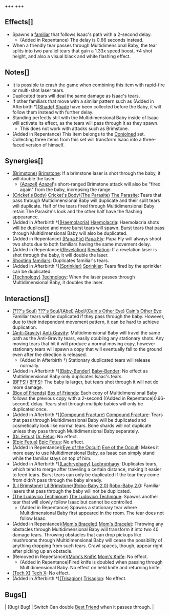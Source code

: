 +++
+++

Effects[]
---------


* Spawns a [familiar](/wiki/Familiar "Familiar") that follows Isaac's path with a 2-second delay.
	+ (Added in Repentance) The delay is 0.66 seconds instead.
* When a friendly tear passes through Multidimensional Baby, the tear splits into two parallel tears that gain a 1.33x speed boost, +4 shot height, and also a visual black and white flashing effect.


Notes[]
-------


* It is possible to crash the game when combining this item with rapid-fire or multi-shot laser tears.
* Duplicated tears will deal the same damage as Isaac's tears.
* If other familiars that move with a similar pattern such as (Added in Afterbirth †)[(Shade)](/wiki/Shade "Shade") [Shade](/wiki/Shade "Shade") have been collected before the Baby, it will follow them instead with further delay.
* Standing perfectly still with the Multidimensional Baby inside of Isaac will activate its effect, as the tears will pass through it as they spawn.
	+ This does not work with attacks such as Brimstone.
* (Added in Repentance) This item belongs to the [Conjoined](/wiki/Conjoined "Conjoined") set. Collecting three items from this set will transform Isaac into a three-faced version of himself.


Synergies[]
-----------


* [(Brimstone)](/wiki/Brimstone "Brimstone") [Brimstone](/wiki/Brimstone "Brimstone"): If a brimstone laser is shot through the baby, it will double the laser.
	+ [(Azazel)](/wiki/Azazel "Azazel") [Azazel](/wiki/Azazel "Azazel")'s short-ranged Brimstone attack will also be "fired again" from the baby, increasing the range.
* [(Cricket's Body)](/wiki/Cricket%27s_Body "Cricket's Body") [Cricket's Body](/wiki/Cricket%27s_Body "Cricket's Body")/[(The Parasite)](/wiki/The_Parasite "The Parasite") [The Parasite](/wiki/The_Parasite "The Parasite"): Tears that pass through Multidimensional Baby will duplicate and their split tears will duplicate. Half of the tears fired through Multidimensional Baby retain The Parasite's look and the other half have the flashing appearance.
* (Added in Afterbirth †)[(Haemolacria)](/wiki/Haemolacria "Haemolacria") [Haemolacria](/wiki/Haemolacria "Haemolacria"): Haemolacria shots will be duplicated and more burst tears will spawn. Burst tears that pass through Multidimensional Baby will also be duplicated.
* (Added in Repentance) [(Papa Fly)](/wiki/Papa_Fly "Papa Fly") [Papa Fly](/wiki/Papa_Fly "Papa Fly"): Papa Fly will always shoot two shots due to both familiars having the same movement delay.
* (Added in Repentance)[(Revelation)](/wiki/Revelation "Revelation") [Revelation](/wiki/Revelation "Revelation"): If a revelation laser is shot through the baby, it will double the laser.
* [Shooting familiars](/wiki/Shooting_familiar "Shooting familiar"): Duplicates familiar's tears.
* (Added in Afterbirth †)[(Sprinkler)](/wiki/Sprinkler "Sprinkler") [Sprinkler](/wiki/Sprinkler "Sprinkler"): Tears fired by the sprinkler can be duplicated.
* [(Technology)](/wiki/Technology "Technology") [Technology](/wiki/Technology "Technology"): When the laser passes through Multidimensional Baby, it doubles the laser.


Interactions[]
--------------


* [(???'s Soul)](/wiki/%3F%3F%3F%27s_Soul "???'s Soul") [???'s Soul](/wiki/%3F%3F%3F%27s_Soul "???'s Soul")/[(Abel)](/wiki/Abel "Abel") [Abel](/wiki/Abel "Abel")/[(Cain's Other Eye)](/wiki/Cain%27s_Other_Eye "Cain's Other Eye") [Cain's Other Eye](/wiki/Cain%27s_Other_Eye "Cain's Other Eye"): Familiar tears will be duplicated if they pass through the baby. However, due to their independent movement pattern, it can be hard to achieve duplication.
* [(Anti-Gravity)](/wiki/Anti-Gravity "Anti-Gravity") [Anti-Gravity](/wiki/Anti-Gravity "Anti-Gravity"): Multidimensional Baby will travel the same path as the Anti-Gravity tears, easily doubling any stationary shots. Any moving tears that hit it will produce a normal moving copy, however stationary tears will spawn a copy that will eventually fall to the ground even after the direction is released.
	+ (Added in Afterbirth †) Stationary duplicated tears will release normally.
* (Added in Afterbirth †)[(Baby-Bender)](/wiki/Baby-Bender "Baby-Bender") [Baby-Bender](/wiki/Baby-Bender "Baby-Bender"): No effect as Multidimensional Baby only duplicates Isaac's tears.
* [(BFFS!)](/wiki/BFFS! "BFFS!") [BFFS!](/wiki/BFFS! "BFFS!"): The baby is larger, but tears shot through it will not do more damage.
* [(Box of Friends)](/wiki/Box_of_Friends "Box of Friends") [Box of Friends](/wiki/Box_of_Friends "Box of Friends"): Each copy of Multidimensional Baby follows the previous copy with a 2-second ((Added in Repentance)0.66-second) delay. Tears shot through multiple babies will only be duplicated once.
* (Added in Afterbirth †)[(Compound Fracture)](/wiki/Compound_Fracture "Compound Fracture") [Compound Fracture](/wiki/Compound_Fracture "Compound Fracture"): Tears that pass through Multidimensional Baby will be duplicated and cosmetically look like normal tears. Bone shards will not duplicate unless they pass through Multidimensional Baby separately.
* [(Dr. Fetus)](/wiki/Dr._Fetus "Dr. Fetus") [Dr. Fetus](/wiki/Dr._Fetus "Dr. Fetus"): No effect.
* [(Epic Fetus)](/wiki/Epic_Fetus "Epic Fetus") [Epic Fetus](/wiki/Epic_Fetus "Epic Fetus"): No effect.
* (Added in Repentance)[(Eye of the Occult)](/wiki/Eye_of_the_Occult "Eye of the Occult") [Eye of the Occult](/wiki/Eye_of_the_Occult "Eye of the Occult"): Makes it more easy to use Multidimensional Baby, as Isaac can simply stand while the familiar stays on top of him.
* (Added in Afterbirth †)[(Lachryphagy)](/wiki/Lachryphagy "Lachryphagy") [Lachryphagy](/wiki/Lachryphagy "Lachryphagy"): Duplicates tears, which tend to merge after traveling a certain distance, making it easier to feed tears. Burst tears can only be duplicated if the tear they come from didn't pass through the baby already.
* [(Lil Brimstone)](/wiki/Lil_Brimstone "Lil Brimstone") [Lil Brimstone](/wiki/Lil_Brimstone "Lil Brimstone")/[(Robo-Baby 2.0)](/wiki/Robo-Baby_2.0 "Robo-Baby 2.0") [Robo-Baby 2.0](/wiki/Robo-Baby_2.0 "Robo-Baby 2.0"): Familiar lasers that pass through the baby will not be duplicated.
* [(The Ludovico Technique)](/wiki/The_Ludovico_Technique "The Ludovico Technique") [The Ludovico Technique](/wiki/The_Ludovico_Technique "The Ludovico Technique"): Spawns another tear that will slowly follow Isaac but cannot be controlled.
	+ (Added in Repentance) Spawns a stationary tear where Multidimensional Baby first appeared in the room. The tear does not follow Isaac.
* (Added in Repentance)[(Mom's Bracelet)](/wiki/Mom%27s_Bracelet "Mom's Bracelet") [Mom's Bracelet](/wiki/Mom%27s_Bracelet "Mom's Bracelet"): Throwing any obstacles through Multidimensional Baby will transform it into two 40 damage tears. Throwing obstacles that can drop pickups like mushrooms through Multidimensional Baby will cease the possibility of anything dropping from such tears. Crawl spaces, though, appear right after picking up an obstacle.
* (Removed in Repentance)[(Mom's Knife)](/wiki/Mom%27s_Knife "Mom's Knife") [Mom's Knife](/wiki/Mom%27s_Knife "Mom's Knife"): No effect.
	+ (Added in Repentance)Fired knife is doubled when passing through Multidimensional Baby. No effect on held knife and returning knife.
* [(Tech X)](/wiki/Tech_X "Tech X") [Tech X](/wiki/Tech_X "Tech X"): No effect.
* (Added in Afterbirth †)[(Trisagion)](/wiki/Trisagion "Trisagion") [Trisagion](/wiki/Trisagion "Trisagion"): No effect.


Bugs[]
------




| (Bug) Bug!
 | Switch Can double [Best Friend](/wiki/Best_Friend "Best Friend") when it passes through.
 |


